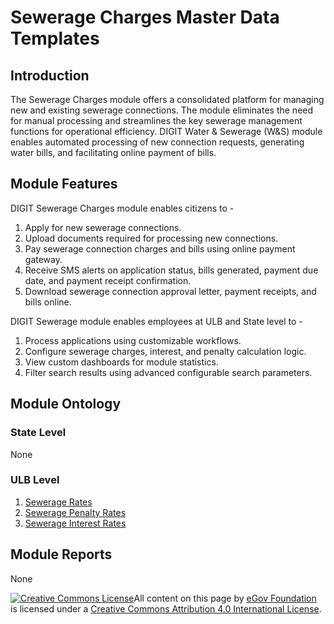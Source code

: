 # Sewerage Charges Master Data Templates

## Introduction

The Sewerage Charges module offers a consolidated platform for managing new and existing sewerage connections. The module eliminates the need for manual processing and streamlines the key sewerage management functions for operational efficiency. DIGIT Water & Sewerage (W\&S) module enables automated processing of new connection requests, generating water bills, and facilitating online payment of bills.

## Module Features

DIGIT Sewerage Charges module enables citizens to -

1. Apply for new sewerage connections.
2. Upload documents required for processing new connections.
3. Pay sewerage connection charges and bills using online payment gateway.
4. Receive SMS alerts on application status, bills generated, payment due date, and payment receipt confirmation.
5. Download sewerage connection approval letter, payment receipts, and bills online.

DIGIT Sewerage module enables employees at ULB and State level to -

1. Process applications using customizable workflows.
2. Configure sewerage charges, interest, and penalty calculation logic.
3. View custom dashboards for module statistics.
4. Filter search results using advanced configurable search parameters.

## Module Ontology

### State Level

None

### ULB Level

1. [Sewerage Rates](sewerage-rates.md)
2. [Sewerage Penalty Rates](sewerage-penalty-rates.md)
3. [Sewerage Interest Rates](sewerage-interest-rates.md)

## Module Reports

None

[![Creative Commons License](https://i.creativecommons.org/l/by/4.0/80x15.png)](http://creativecommons.org/licenses/by/4.0/)All content on this page by [eGov Foundation ](https://egov.org.in)is licensed under a [Creative Commons Attribution 4.0 International License](http://creativecommons.org/licenses/by/4.0/).
